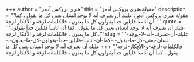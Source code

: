+++
author = "هنري بروكس آدمز"
title = "مقولة هنري بروكس آدمز"
description = '''مقولة هنري بروكس آدمز: عليك أن تعـرف أنه لا يوجد انسان يعني كل ما يقول ، كما أن اناساً قليلين جداً يقولون كل ما يعنون ، فالكلمات لزقة و الأفكار لزجة .'''
quote = '''عليك أن تعـرف أنه لا يوجد انسان يعني كل ما يقول ، كما أن اناساً قليلين جداً يقولون كل ما يعنون ، فالكلمات لزقة و الأفكار لزجة .'''
slug = '''عليك-أن-تعـرف-أنه-لا-يوجد-انسان-يعني-كل-ما-يقول-،-كما-أن-اناساً-قليلين-جداً-يقولون-كل-ما-يعنون-،-فالكلمات-لزقة-و-الأفكار-لزجة'''
+++
عليك أن تعـرف أنه لا يوجد انسان يعني كل ما يقول ، كما أن اناساً قليلين جداً يقولون كل ما يعنون ، فالكلمات لزقة و الأفكار لزجة .
